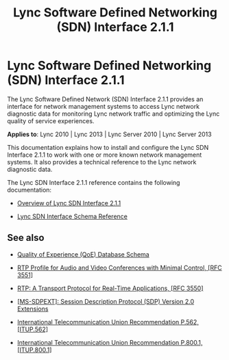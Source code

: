 ﻿---
title: Lync Software Defined Networking (SDN) Interface 2.1.1
TOCTitle: '@NoTitle'
ms:assetid: 2cc9aa1a-a180-4887-8e87-93450ab57106
ms:mtpsurl: https://msdn.microsoft.com/en-us/library/Dn785131(v=office.15)
ms:contentKeyID: 62952120
ms.date: 02/16/2015
mtps_version: v=office.15
---

# Lync Software Defined Networking (SDN) Interface 2.1.1

The Lync Software Defined Network (SDN) Interface 2.1.1 provides an interface for network management systems to access Lync network diagnostic data for monitoring Lync network traffic and optimizing the Lync quality of service experiences.


**Applies to**: Lync 2010 | Lync 2013 | Lync Server 2010 | Lync Server 2013

This documentation explains how to install and configure the Lync SDN Interface 2.1.1 to work with one or more known network management systems. It also provides a technical reference to the Lync network diagnostic data.

The Lync SDN Interface 2.1.1 reference contains the following documentation:

  - [Overview of Lync SDN Interface 2.1.1](overview-of-lync-sdn-interface-2-1-1.md)

  - [Lync SDN Interface Schema Reference](lync-sdn-interface-schema-reference.md)

## See also

  - [Quality of Experience (QoE) Database Schema](http://technet.microsoft.com/en-us/library/gg398687.aspx)

  - [RTP Profile for Audio and Video Conferences with Minimal Control, \[RFC 3551\]](http://www.ietf.org/rfc/rfc3551.txt)

  - [RTP: A Transport Protocol for Real-Time Applications, \[RFC 3550\]](http://www.ietf.org/rfc/rfc3550.txt)

  - [\[MS-SDPEXT\]: Session Description Protocol (SDP) Version 2.0 Extensions](http://msdn.microsoft.com/en-us/library/cc431514\(v=office.12\).aspx)

  - [International Telecommunication Union Recommendation P.562, \[ITUP.562\]](http://www.itu.int/rec/t-rec-p.562-200405-i/en\))

  - [International Telecommunication Union Recommendation P.800.1, \[ITUP.800.1\]](http://www.itu.int/rec/t-rec-p.800.1-200607-i/en)

